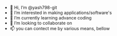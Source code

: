 - 👋 Hi, I’m @yash798-git
- 👀 I’m interested in making applications/software's
- 🌱 I’m currently learning advance coding
- 💞️ I’m looking to collaborate on 
- 📫 you can contect me by various means, bellow

<!---
yash798-git/yash798-git is a ✨ special ✨ repository because its `README.md` (this file) appears on your GitHub profile.
You can click the Preview link to take a look at your changes.
--->

